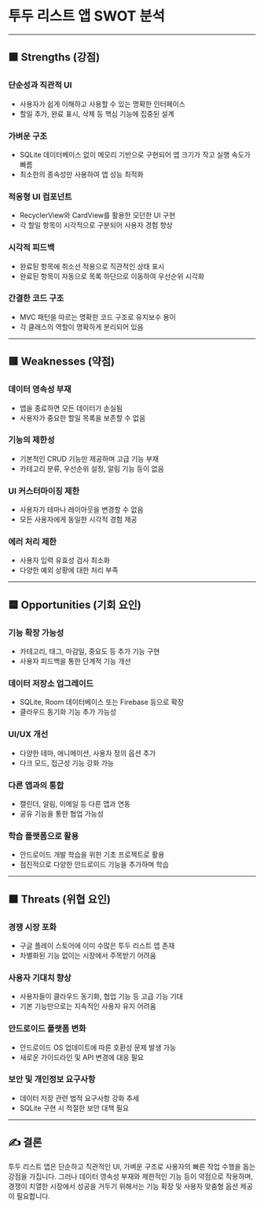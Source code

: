 # 투두 리스트 앱 SWOT 분석

---

## 🟩 Strengths (강점)
### 단순성과 직관적 UI
- 사용자가 쉽게 이해하고 사용할 수 있는 명확한 인터페이스
- 할일 추가, 완료 표시, 삭제 등 핵심 기능에 집중된 설계

### 가벼운 구조
- SQLite 데이터베이스 없이 메모리 기반으로 구현되어 앱 크기가 작고 실행 속도가 빠름
- 최소한의 종속성만 사용하여 앱 성능 최적화

### 적응형 UI 컴포넌트
- RecyclerView와 CardView를 활용한 모던한 UI 구현
- 각 할일 항목이 시각적으로 구분되어 사용자 경험 향상

### 시각적 피드백
- 완료된 항목에 취소선 적용으로 직관적인 상태 표시
- 완료된 항목이 자동으로 목록 하단으로 이동하여 우선순위 시각화

### 간결한 코드 구조
- MVC 패턴을 따르는 명확한 코드 구조로 유지보수 용이
- 각 클래스의 역할이 명확하게 분리되어 있음

---

## 🟥 Weaknesses (약점)
### 데이터 영속성 부재
- 앱을 종료하면 모든 데이터가 손실됨
- 사용자가 중요한 할일 목록을 보존할 수 없음

### 기능의 제한성
- 기본적인 CRUD 기능만 제공하며 고급 기능 부재
- 카테고리 분류, 우선순위 설정, 알림 기능 등이 없음

### UI 커스터마이징 제한
- 사용자가 테마나 레이아웃을 변경할 수 없음
- 모든 사용자에게 동일한 시각적 경험 제공

### 에러 처리 제한
- 사용자 입력 유효성 검사 최소화
- 다양한 예외 상황에 대한 처리 부족

---

## 🟦 Opportunities (기회 요인)
### 기능 확장 가능성
- 카테고리, 태그, 마감일, 중요도 등 추가 기능 구현
- 사용자 피드백을 통한 단계적 기능 개선

### 데이터 저장소 업그레이드
- SQLite, Room 데이터베이스 또는 Firebase 등으로 확장
- 클라우드 동기화 기능 추가 가능성

### UI/UX 개선
- 다양한 테마, 애니메이션, 사용자 정의 옵션 추가
- 다크 모드, 접근성 기능 강화 가능

### 다른 앱과의 통합
- 캘린더, 알림, 이메일 등 다른 앱과 연동
- 공유 기능을 통한 협업 가능성

### 학습 플랫폼으로 활용
- 안드로이드 개발 학습을 위한 기초 프로젝트로 활용
- 점진적으로 다양한 안드로이드 기능을 추가하며 학습

---

## 🟧 Threats (위협 요인)
### 경쟁 시장 포화
- 구글 플레이 스토어에 이미 수많은 투두 리스트 앱 존재
- 차별화된 기능 없이는 시장에서 주목받기 어려움

### 사용자 기대치 향상
- 사용자들이 클라우드 동기화, 협업 기능 등 고급 기능 기대
- 기본 기능만으로는 지속적인 사용자 유지 어려움

### 안드로이드 플랫폼 변화
- 안드로이드 OS 업데이트에 따른 호환성 문제 발생 가능
- 새로운 가이드라인 및 API 변경에 대응 필요

### 보안 및 개인정보 요구사항
- 데이터 저장 관련 법적 요구사항 강화 추세
- SQLite 구현 시 적절한 보안 대책 필요

---

## ✍️ 결론
투두 리스트 앱은 단순하고 직관적인 UI, 가벼운 구조로 사용자의 빠른 작업 수행을 돕는 강점을 가집니다.
그러나 데이터 영속성 부재와 제한적인 기능 등이 약점으로 작용하며, 경쟁이 치열한 시장에서 성공을 거두기 위해서는 기능 확장 및 사용자 맞춤형 옵션 제공이 필요합니다.

